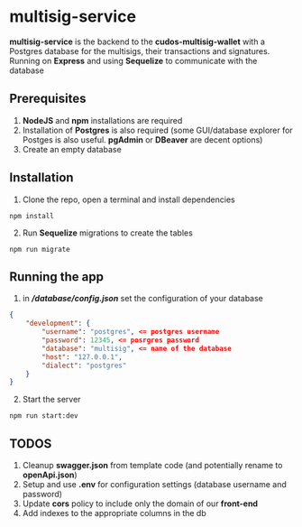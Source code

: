 # multisig-service

**multisig-service** is the backend to the **cudos-multisig-wallet** with a Postgres database for the multisigs, their transactions and signatures. Running on **Express** and using **Sequelize** to communicate with the database

## Prerequisites

1. **NodeJS** and **npm** installations are required
2. Installation of **Postgres** is also required (some GUI/database explorer for Postges is also useful. **pgAdmin** or **DBeaver** are decent options)
3. Create an empty database

## Installation

1. Clone the repo, open a terminal and install dependencies

```console
npm install
```

2. Run **Sequelize** migrations to create the tables

```console
npm run migrate
```

## Running the app

1. in **_/database/config.json_** set the configuration of your database

```json
{
	"development": {
		"username": "postgres", <= postgres username
		"password": 12345, <= posrgres password
		"database": "multisig", <= name of the database
		"host": "127.0.0.1",
		"dialect": "postgres"
	}
}
```

2. Start the server

```console
npm run start:dev
```

## TODOS

1. Cleanup **swagger.json** from template code (and potentially rename to **openApi.json**)
2. Setup and use **.env** for configuration settings (database username and password)
3. Update **cors** policy to include only the domain of our **front-end**
4. Add indexes to the appropriate columns in the db
